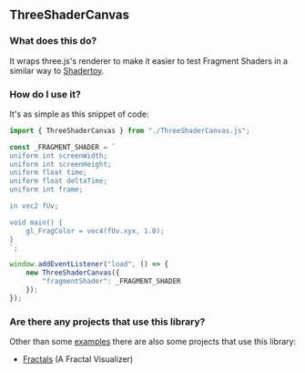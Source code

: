 ## ThreeShaderCanvas

### What does this do?

It wraps three.js's renderer to make it easier to test Fragment Shaders in a similar way to [Shadertoy](https://www.shadertoy.com).

### How do I use it?

It's as simple as this snippet of code:
```JavaScript
import { ThreeShaderCanvas } from "./ThreeShaderCanvas.js";

const _FRAGMENT_SHADER = `
uniform int screenWidth;
uniform int screenHeight;
uniform float time;
uniform float deltaTime;
uniform int frame;

in vec2 fUv;

void main() {
    gl_FragColor = vec4(fUv.xyx, 1.0);
}
`;

window.addEventListener("load", () => {
    new ThreeShaderCanvas({
        "fragmentShader": _FRAGMENT_SHADER
    });
});
```

### Are there any projects that use this library?

Other than some [examples](./example) there are also some projects that use this library:
 - [Fractals](https://github.com/hds536jhmk/Fractals) (A Fractal Visualizer)
